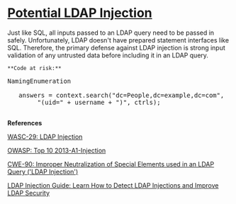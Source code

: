 # [Potential LDAP Injection](https://find-sec-bugs.github.io/bugs.htm#LDAP_INJECTION)

Just like SQL, all inputs passed to an LDAP query need to be passed in safely. Unfortunately, LDAP doesn't have prepared statement interfaces like SQL.
Therefore, the primary defense against LDAP injection is strong input validation of any untrusted data before including it in an LDAP query.

    **Code at risk:**  

<pre>NamingEnumeration
 <searchresult>
   answers = context.search("dc=People,dc=example,dc=com",
        "(uid=" + username + ")", ctrls);
 </searchresult></pre>

**References**  

[WASC-29: LDAP Injection](http://projects.webappsec.org/w/page/13246947/LDAP%20Injection)  

[OWASP: Top 10 2013-A1-Injection](https://www.owasp.org/index.php/Top_10_2013-A1-Injection)  

[CWE-90: Improper Neutralization of Special Elements used in an LDAP Query ('LDAP Injection')](https://cwe.mitre.org/data/definitions/90.html)  

[LDAP Injection Guide: Learn How to Detect LDAP Injections and Improve LDAP Security](https://www.veracode.com/security/ldap-injection)